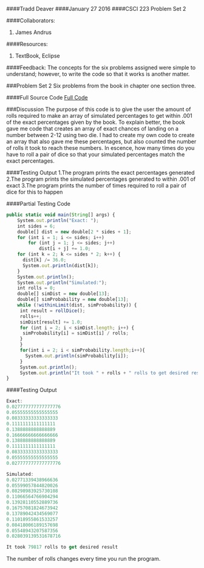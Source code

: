 ####Tradd Deaver
####January 27 2016
####CSCI 223 Problem Set 2

####Collaborators: 
1. James Andrus

####Resources:
1. TextBook, Eclipse

####Feedback:
The concepts for the six problems assigned were simple to understand; however, to write the code so that it works is another matter.  

###Problem Set 2
Six problems from the book in chapter one section three.

####Full Source Code
[Full Code](https://github.com/cdeaver/Problem-Set-1/blob/master/source%20code)

###Discussion
The purpose of this code is to give the user the amount of rolls required to make an array of simulated percentages to get within .001 of the exact percentages given by the book.  To explain better, the book gave me code that creates an array of exact chances of landing on a number between 2-12 using two die.  I had to create my own code to create an array that also gave me these percentages, but also counted the number of rolls it took to reach these numbers.  In escence, how many times do you have to roll a pair of dice so that your simulated percentages match the exact percentages.

####Testing Output
1.The program prints the exact percentages generated
2.The program prints the simulated percentages generated to within .001 of exact
3.The program prints the number of times required to roll a pair of dice for this to happen

####Partial Testing Code
```javascript
public static void main(String[] args) {
    System.out.println("Exact: ");
    int sides = 6;
    double[] dist = new double[2 * sides + 1];
    for (int i = 1; i <= sides; i++)
	    for (int j = 1; j <= sides; j++)
		    dist[i + j] += 1.0;
    for (int k = 2; k <= sides * 2; k++) {
      dist[k] /= 36.0;
      System.out.println(dist[k]);
    }
    System.out.println();
    System.out.println("Simulated:");
    int rolls = 0;
    double[] simDist = new double[13];
    double[] simProbability = new double[13];
    while (!withinLimit(dist, simProbability)) {
     int result = rollDice();
     rolls++;
     simDist[result] += 1.0;
     for (int i = 2; i < simDist.length; i++) {
	  simProbability[i] = simDist[i] / rolls;
     }
     }
     for(int i = 2; i < simProbability.length;i++){
       System.out.println(simProbability[i]);
     }
     System.out.println();
     System.out.println("It took " + rolls + " rolls to get desired result");
}
```
####Testing Output
```javascript
Exact: 
0.027777777777777776
0.05555555555555555
0.08333333333333333
0.1111111111111111
0.1388888888888889
0.16666666666666666
0.1388888888888889
0.1111111111111111
0.08333333333333333
0.05555555555555555
0.027777777777777776

Simulated:
0.02771339438966636
0.05599057844820026
0.08298983925730108
0.11066564766904294
0.13928110552889736
0.16757081824673942
0.13789042434569077
0.11018955861533257
0.08418006189157698
0.05548943207587356
0.028039139531678716

It took 79817 rolls to get desired result

```
The number of rolls changes every time you run the program. 
